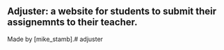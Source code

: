 ## Adjuster: a website for students to submit their assignemnts to their teacher.
 
 Made by [mike_stamb].# adjuster
